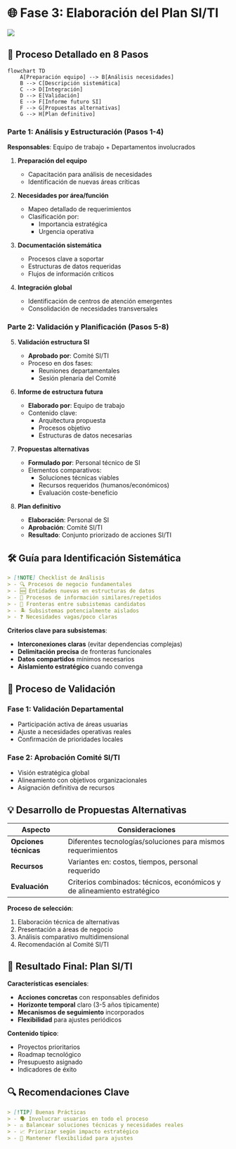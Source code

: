 # 🌐 **Fase 3: Elaboración del Plan SI/TI**

![](https://lh7-rt.googleusercontent.com/docsz/AD_4nXfZKtNcZkuM_vV7r-T0AO0AwFucZ73Dwsga-nQm8lNsUrV-rVyiEWBet5PF0IdpTEGvxkZ55m0d31bWLvg3AnaxPFzmbcPFlhb80Cbti4As0BQjrYEwa0dWK8CuQQVtgl9dhJku?key=pSXgBAnsFKCLlD9I8kI19Q)

## 🔄 **Proceso Detallado en 8 Pasos**

```mermaid
flowchart TD
    A[Preparación equipo] --> B[Análisis necesidades]
    B --> C[Descripción sistemática]
    C --> D[Integración]
    D --> E[Validación]
    E --> F[Informe futuro SI]
    F --> G[Propuestas alternativas]
    G --> H[Plan definitivo]
```

### **Parte 1: Análisis y Estructuración (Pasos 1-4)**
**Responsables**: Equipo de trabajo + Departamentos involucrados

1. **Preparación del equipo**
   - Capacitación para análisis de necesidades
   - Identificación de nuevas áreas críticas

2. **Necesidades por área/función**
   - Mapeo detallado de requerimientos
   - Clasificación por:
     - Importancia estratégica
     - Urgencia operativa

3. **Documentación sistemática**
   - Procesos clave a soportar
   - Estructuras de datos requeridas
   - Flujos de información críticos

4. **Integración global**
   - Identificación de centros de atención emergentes
   - Consolidación de necesidades transversales

### **Parte 2: Validación y Planificación (Pasos 5-8)**
5. **Validación estructura SI**
   - **Aprobado por**: Comité SI/TI
   - Proceso en dos fases:
     - Reuniones departamentales
     - Sesión plenaria del Comité

6. **Informe de estructura futura**
   - **Elaborado por**: Equipo de trabajo
   - Contenido clave:
     - Arquitectura propuesta
     - Procesos objetivo
     - Estructuras de datos necesarias

7. **Propuestas alternativas**
   - **Formulado por**: Personal técnico de SI
   - Elementos comparativos:
     - Soluciones técnicas viables
     - Recursos requeridos (humanos/económicos)
     - Evaluación coste-beneficio

8. **Plan definitivo**
   - **Elaboración**: Personal de SI
   - **Aprobación**: Comité SI/TI
   - **Resultado**: Conjunto priorizado de acciones SI/TI

## 🛠️ **Guía para Identificación Sistemática**

```markdown
> [!NOTE] Checklist de Análisis
> - 🔍 Procesos de negocio fundamentales  
> - 🆕 Entidades nuevas en estructuras de datos  
> - 🔄 Procesos de información similares/repetidos  
> - 🧩 Fronteras entre subsistemas candidatos  
> - 🏝️ Subsistemas potencialmente aislados  
> - ❓ Necesidades vagas/poco claras  
```

**Criterios clave para subsistemas**:
- **Interconexiones claras** (evitar dependencias complejas)
- **Delimitación precisa** de fronteras funcionales
- **Datos compartidos** mínimos necesarios
- **Aislamiento estratégico** cuando convenga

## 📑 **Proceso de Validación**

### **Fase 1: Validación Departamental**
- Participación activa de áreas usuarias
- Ajuste a necesidades operativas reales
- Confirmación de prioridades locales

### **Fase 2: Aprobación Comité SI/TI**
- Visión estratégica global
- Alineamiento con objetivos organizacionales
- Asignación definitiva de recursos

## 💡 **Desarrollo de Propuestas Alternativas**

| **Aspecto**       | **Consideraciones**                                                                 |
|--------------------|------------------------------------------------------------------------------------|
| **Opciones técnicas** | Diferentes tecnologías/soluciones para mismos requerimientos                       |
| **Recursos**       | Variantes en: costos, tiempos, personal requerido                                  |
| **Evaluación**     | Criterios combinados: técnicos, económicos y de alineamiento estratégico          |

**Proceso de selección**:
1. Elaboración técnica de alternativas
2. Presentación a áreas de negocio
3. Análisis comparativo multidimensional
4. Recomendación al Comité SI/TI

## 📌 **Resultado Final: Plan SI/TI**

**Características esenciales**:
- **Acciones concretas** con responsables definidos
- **Horizonte temporal** claro (3-5 años típicamente)
- **Mecanismos de seguimiento** incorporados
- **Flexibilidad** para ajustes periódicos

**Contenido típico**:
- Proyectos prioritarios
- Roadmap tecnológico
- Presupuesto asignado
- Indicadores de éxito

## 🔍 **Recomendaciones Clave**

```markdown
> [!TIP] Buenas Prácticas
> - 🗣️ Involucrar usuarios en todo el proceso  
> - ⚖️ Balancear soluciones técnicas y necesidades reales  
> - 📈 Priorizar según impacto estratégico  
> - 🔄 Mantener flexibilidad para ajustes  
```
